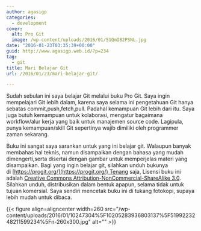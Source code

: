 ```yaml
---
author: agasigp
categories:
  - development
cover:
  alt: Pro Git
  image: /wp-content/uploads/2016/01/51QmI82PSNL.jpg
date: "2016-01-23T03:35:39+00:00"
guid: http://www.agasigp.web.id/?p=234
tag:
  - git
title: Mari Belajar Git
url: /2016/01/23/mari-belajar-git/

---
```

Sudah sebulan ini saya belajar Git melalui buku Pro Git. Saya ingin mempelajari Git lebih dalam, karena saya selama ini pengetahuan Git hanya sebatas commit,push,fetch,pull. Padahal kemampuan Git lebih dari itu. Saya juga butuh kemampuan untuk kolaborasi, mengatur bagaimana workflow/alur kerja yang baik untuk manajemen source code. Lagipula, punya kemampuan/skill Git sepertinya wajib dimiliki oleh programmer zaman sekarang.

Buku ini sangat saya sarankan untuk yang ini belajar git. Walaupun banyak membahas hal teknis, namun disampaikan dengan bahasa yang mudah dimengerti,serta disertai dengan gambar untuk memperjelas materi yang disampaikan. Bagi yang ingin belajar git, silahkan unduh bukunya di [https://progit.org/](https://progit.org/) Tenang saja, Lisensi buku ini adalah [Creative Commons Attribution-NonCommercial-ShareAlike 3.0](https://creativecommons.org/licenses/by-nc-sa/3.0/). Silahkan unduh, distribusikan dalam bentuk apapun, selama tidak untuk tujuan komersial. Saya sendiri mencetak buku ini di tukang fotokopi, supaya lebih mudah untuk dibaca.

{{< figure align=aligncenter width=260 src="/wp-content/uploads/2016/01/10247304%5F10205283936803137%5F5199223248211599234%5Fn-260x300.jpg" alt="" >}}

